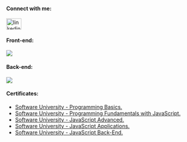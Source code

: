 #### Connect with me:

<p align="left">
<a href="https://www.linkedin.com/in/viktor-stefanov-953047263" target="blank"><img align="center" src="https://raw.githubusercontent.com/rahuldkjain/github-profile-readme-generator/master/src/images/icons/Social/linked-in-alt.svg" alt="linkedin.com/in/viktor-stefanov-953047263" height="30" width="40" /></a>
</p>

#### Front-end:
<p align="left">
  <a>
    <img src="https://skillicons.dev/icons?i=html,css,js,react" />
  </a>
</p>

#### Back-end:
<p align="left">
  <a>
    <img src="https://skillicons.dev/icons?i=nodejs,express,mongodb,chai,mocha," />
  </a>
</p>

#### Certificates:

* [Software University - Programming Basics.](https://softuni.bg/certificates/details/147897/2fefa0e5)
* [Software University - Programming Fundamentals with JavaScript.](https://softuni.bg/certificates/details/166091/98066d3e)
* [Software University - JavaScript Advanced.](https://softuni.bg/certificates/details/174124/7392ef54)
* [Software University - JavaScript Applications.](https://softuni.bg/certificates/details/180040/65f26b18)
* [Software University - JavaScript Back-End.](https://softuni.bg/certificates/details/190511/2dd2f159)

